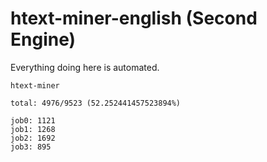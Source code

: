 # htext-miner-english (Second Engine)

Everything doing here is automated.

```
htext-miner

total: 4976/9523 (52.252441457523894%)

job0: 1121
job1: 1268
job2: 1692
job3: 895
```